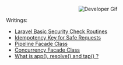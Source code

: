 <p align="center">
  <img src="https://github.com/dayCod/assets/blob/main/developer-gif.gif?raw=true" alt="Developer Gif">
</p>

Writings:
- [Laravel Basic Security Check Routines](https://gist.github.com/dayCod/ff3430e1e68a9a39b3f0e7e54483a1b5)
- [Idempotency Key for Safe Requests](https://daycod.github.io/article/laravel-idempotency-key-safe-requests)
- [Pipeline Facade Class](https://daycod.github.io/article/unlocking-laravel-magic-mastering-pipelines/)
- [Concurrency Facade Class](https://daycod.github.io/article/concurrency-made-simple/)
- [What is app(), resolve() and tap() ?](https://daycod.github.io/article/unlocking-laravel-magic-app-resolve-tap/)
